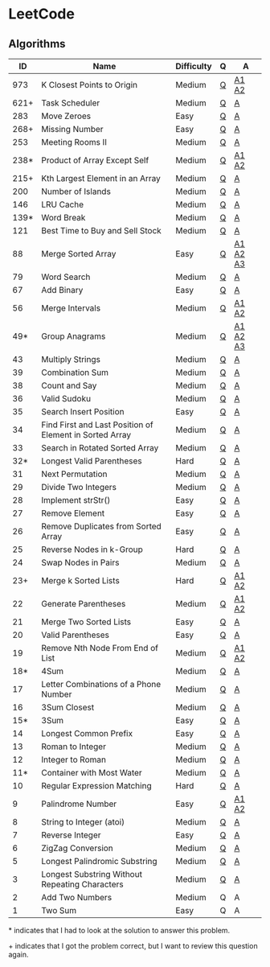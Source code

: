 # LeetCode

## Algorithms

| ID    | Name | Difficulty | Q | A |
|-------|------|------------|---|---|
|  973  | K Closest Points to Origin | Medium | [Q](https://leetcode.com/problems/k-closest-points-to-origin/) | [A1](/solutions/973-1.py) [A2](/solutions/973-2.py) |
|  621+ | Task Scheduler | Medium | [Q](https://leetcode.com/problems/task-scheduler/) | [A](/solutions/621.py) |
|  283  | Move Zeroes | Easy | [Q](https://leetcode.com/problems/move-zeroes/) | [A](/solutions/283.py) |
|  268+ | Missing Number | Easy | [Q](https://leetcode.com/problems/missing-number/) | [A](/solutions/268.py) |
|  253  | Meeting Rooms II | Medium | [Q](https://leetcode.com/problems/meeting-rooms-ii/) | [A](/solutions/253.py) |
|  238* | Product of Array Except Self | Medium | [Q](https://leetcode.com/problems/product-of-array-except-self/) | [A1](/solutions/238-1.py) [A2](/solutions/238-2.py) |
|  215+ | Kth Largest Element in an Array | Medium | [Q](https://leetcode.com/problems/kth-largest-element-in-an-array/) | [A](/solutions/215.py) |
|  200  | Number of Islands | Medium | [Q](https://leetcode.com/problems/number-of-islands/) | [A](/solutions/200.py) |
|  146  | LRU Cache | Medium | [Q](https://leetcode.com/problems/lru-cache/) | [A](/solutions/146-1.py) |
|  139* | Word Break | Medium | [Q](https://leetcode.com/problems/word-break/) | [A](/solutions/139.py) |
|  121  | Best Time to Buy and Sell Stock | Medium | [Q](https://leetcode.com/problems/best-time-to-buy-and-sell-stock/) | [A](/solutions/121.py) |
|   88  | Merge Sorted Array | Easy | [Q](https://leetcode.com/problems/merge-sorted-array/) | [A1](/solutions/88-1.py) [A2](/solutions/88-2.py) [A3](/solutions/88-3.py) |
|   79  | Word Search | Medium | [Q](https://leetcode.com/problems/word-search/) | [A](/solutions/79.py) |
|   67  | Add Binary | Easy | [Q](https://leetcode.com/problems/add-binary/) | [A](/solutions/67.py) |
|   56  | Merge Intervals | Medium | [Q](https://leetcode.com/problems/merge-intervals/) | [A1](/solutions/56-1.py) [A2](/solutions/56-2.py) |
|   49* | Group Anagrams | Medium | [Q](https://leetcode.com/problems/group-anagrams/) | [A1](/solutions/49-1.py) [A2](/solutions/49-2.py) [A3](/solutions/49-3.py) |
|   43  | Multiply Strings | Medium | [Q](https://leetcode.com/problems/multiply-strings/) | [A](/solutions/43.py) |
|   39  | Combination Sum | Medium | [Q](https://leetcode.com/problems/combination-sum/) | [A](/solutions/39.py) |
|   38  | Count and Say | Medium | [Q](https://leetcode.com/problems/count-and-say/) | [A](/solutions/38.py) |
|   36  | Valid Sudoku | Medium | [Q](https://leetcode.com/problems/valid-sudoku/) | [A](/solutions/36.py) |
|   35  | Search Insert Position | Easy | [Q](https://leetcode.com/problems/search-insert-position/) | [A](/solutions/35.py) |
|   34  | Find First and Last Position of Element in Sorted Array | Medium | [Q](https://leetcode.com/problems/find-first-and-last-position-of-element-in-sorted-array/) | [A](/solutions/34.py) |
|   33  | Search in Rotated Sorted Array | Medium | [Q](https://leetcode.com/problems/search-in-rotated-sorted-array/) | [A](/solutions/33.py) |
|   32* | Longest Valid Parentheses | Hard | [Q](https://leetcode.com/problems/longest-valid-parentheses/) | [A](/solutions/32.py) |
|   31  | Next Permutation | Medium | [Q](https://leetcode.com/problems/next-permutation/) | [A](/solutions/31.py) |
|   29  | Divide Two Integers | Medium | [Q](https://leetcode.com/problems/divide-two-integers/) | [A](/solutions/29.py) |
|   28  | Implement strStr() | Easy | [Q](https://leetcode.com/problems/implement-strstr/) | [A](/solutions/28.py) |
|   27  | Remove Element | Easy | [Q](https://leetcode.com/problems/remove-element/) | [A](/solutions/27.py) |
|   26  | Remove Duplicates from Sorted Array | Easy | [Q](https://leetcode.com/problems/remove-duplicates-from-sorted-array/) | [A](/solutions/26.py) |
|   25  | Reverse Nodes in k-Group | Hard | [Q](https://leetcode.com/problems/reverse-nodes-in-k-group/) | [A](/solutions/25.py) |
|   24  | Swap Nodes in Pairs | Medium | [Q](https://leetcode.com/problems/swap-nodes-in-pairs/) | [A](/solutions/24.py) |
|   23+ | Merge k Sorted Lists | Hard | [Q](https://leetcode.com/problems/merge-k-sorted-lists/) | [A1](/solutions/23-1.py) [A2](/solutions/23-2.py) |
|   22  | Generate Parentheses | Medium | [Q](https://leetcode.com/problems/generate-parentheses/) | [A1](/solutions/22-1.py) [A2](/solutions/22-2.py) |
|   21  | Merge Two Sorted Lists | Easy | [Q](https://leetcode.com/problems/merge-two-sorted-lists/) | [A](/solutions/21.py) |
|   20  | Valid Parentheses | Easy | [Q](https://leetcode.com/problems/valid-parentheses/) | [A](/solutions/20.py) |
|   19  | Remove Nth Node From End of List | Medium | [Q](https://leetcode.com/problems/remove-nth-node-from-end-of-list/) | [A1](/solutions/19-1.py) [A2](/solutions/19-2.py) |
|   18* | 4Sum | Medium | [Q](https://leetcode.com/problems/4sum/) | [A](/solutions/18.py) |
|   17  | Letter Combinations of a Phone Number | Medium | [Q](https://leetcode.com/problems/letter-combinations-of-a-phone-number/) | [A](/solutions/17.py) |
|   16  | 3Sum Closest | Medium | [Q](https://leetcode.com/problems/3sum-closest/) | [A](/solutions/16.py) |
|   15* | 3Sum | Easy | [Q](https://leetcode.com/problems/3sum/) | [A](/solutions/15.py) |
|   14  | Longest Common Prefix | Easy | [Q](https://leetcode.com/problems/longest-common-prefix/) | [A](/solutions/14.py) |
|   13  | Roman to Integer | Medium | [Q](https://leetcode.com/problems/roman-to-integer/) | [A](/solutions/13.py) |
|   12  | Integer to Roman | Medium | [Q](https://leetcode.com/problems/integer-to-roman/) | [A](/solutions/12.py) |
|   11* | Container with Most Water | Medium | [Q](https://leetcode.com/problems/container-with-most-water/) | [A](/solutions/11.py) |
|   10  | Regular Expression Matching | Hard | [Q](https://leetcode.com/problems/regular-expression-matching/) | [A](/solutions/10.py) | 
|    9  | Palindrome Number | Easy | [Q](https://leetcode.com/problems/palindrome-number/) | [A1](/solutions/9-1.py) [A2](/solutions/9-2.py) |
|    8  | String to Integer (atoi) | Medium | [Q](https://leetcode.com/problems/string-to-integer-atoi/) | [A](/solutions/8.py) |
|    7  | Reverse Integer | Easy | [Q](https://leetcode.com/problems/reverse-integer/) | [A](/solutions/7.py) |
|    6  | ZigZag Conversion | Medium | [Q](https://leetcode.com/problems/zigzag-conversion/) | [A](/solutions/6.py) |
|    5  | Longest Palindromic Substring | Medium | [Q](https://leetcode.com/problems/longest-palindromic-substring/) | [A](/solutions/5.py) |
|    3  | Longest Substring Without Repeating Characters | Medium | [Q](https://leetcode.com/problems/longest-substring-without-repeating-characters/) | [A](/solutions/3.py) |
|    2  | Add Two Numbers | Medium | Q | A |
|    1  | Two Sum | Easy | Q | A |

\* indicates that I had to look at the solution to answer this problem.

\+ indicates that I got the problem correct, but I want to review this question again.
